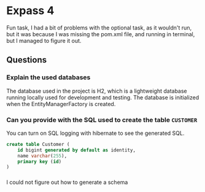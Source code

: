 # Expass 4
Fun task, I had a bit of problems with the optional task, as it wouldn't run, but it was because I was missing the pom.xml file, and running in terminal, but I managed to figure it out.

## Questions
### Explain the used databases
The database used in the project is H2, which is a lightweight database running locally used for development and testing.
The database is initialized when the EntityManagerFactory is created.

### Can you provide with the SQL used to create the table ```CUSTOMER```
You can turn on SQL logging with hibernate to see the generated SQL.
```SQL
create table Customer (
    id bigint generated by default as identity,
    name varchar(255),
    primary key (id)
)
```

###
I could not figure out how to generate a schema
